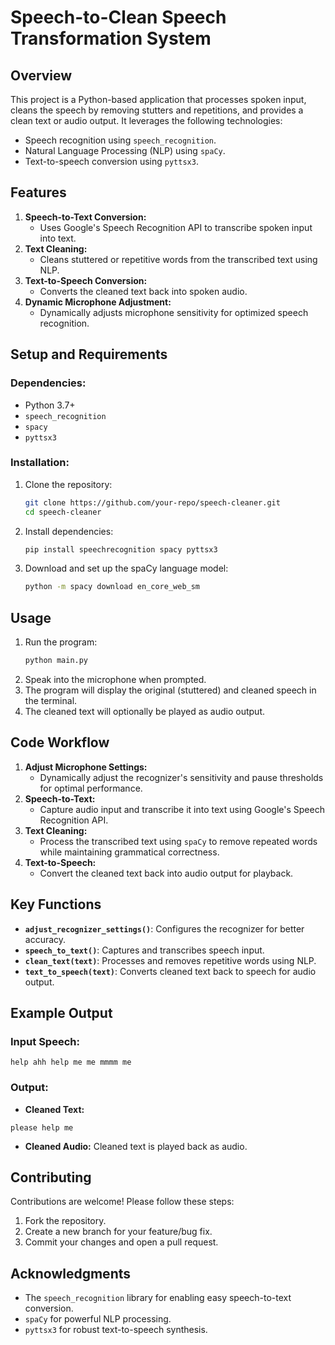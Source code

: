# Speech-to-Clean Speech Transformation System

## **Overview**
This project is a Python-based application that processes spoken input, cleans the speech by removing stutters and repetitions, and provides a clean text or audio output. It leverages the following technologies:
- Speech recognition using `speech_recognition`.
- Natural Language Processing (NLP) using `spaCy`.
- Text-to-speech conversion using `pyttsx3`.

## **Features**
1. **Speech-to-Text Conversion:**
   - Uses Google's Speech Recognition API to transcribe spoken input into text.
2. **Text Cleaning:**
   - Cleans stuttered or repetitive words from the transcribed text using NLP.
3. **Text-to-Speech Conversion:**
   - Converts the cleaned text back into spoken audio.
4. **Dynamic Microphone Adjustment:**
   - Dynamically adjusts microphone sensitivity for optimized speech recognition.

## **Setup and Requirements**

### **Dependencies:**
- Python 3.7+
- `speech_recognition`
- `spacy`
- `pyttsx3`

### **Installation:**
1. Clone the repository:
   ```bash
   git clone https://github.com/your-repo/speech-cleaner.git
   cd speech-cleaner
   ```
2. Install dependencies:
   ```bash
   pip install speechrecognition spacy pyttsx3
   ```
3. Download and set up the spaCy language model:
   ```bash
   python -m spacy download en_core_web_sm
   ```

## **Usage**
1. Run the program:
   ```bash
   python main.py
   ```
2. Speak into the microphone when prompted.
3. The program will display the original (stuttered) and cleaned speech in the terminal.
4. The cleaned text will optionally be played as audio output.

## **Code Workflow**
1. **Adjust Microphone Settings:**
   - Dynamically adjust the recognizer's sensitivity and pause thresholds for optimal performance.
2. **Speech-to-Text:**
   - Capture audio input and transcribe it into text using Google's Speech Recognition API.
3. **Text Cleaning:**
   - Process the transcribed text using `spaCy` to remove repeated words while maintaining grammatical correctness.
4. **Text-to-Speech:**
   - Convert the cleaned text back into audio output for playback.

## **Key Functions**
- **`adjust_recognizer_settings()`**:
  Configures the recognizer for better accuracy.
- **`speech_to_text()`**:
  Captures and transcribes speech input.
- **`clean_text(text)`**:
  Processes and removes repetitive words using NLP.
- **`text_to_speech(text)`**:
  Converts cleaned text back to speech for audio output.

## **Example Output**
### Input Speech:
```
help ahh help me me mmmm me
```
### Output:
- **Cleaned Text:**
```
please help me
```
- **Cleaned Audio:**
Cleaned text is played back as audio.

## **Contributing**
Contributions are welcome! Please follow these steps:
1. Fork the repository.
2. Create a new branch for your feature/bug fix.
3. Commit your changes and open a pull request.

## **Acknowledgments**
- The `speech_recognition` library for enabling easy speech-to-text conversion.
- `spaCy` for powerful NLP processing.
- `pyttsx3` for robust text-to-speech synthesis.

